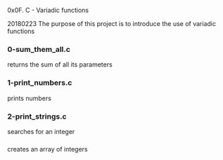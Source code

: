 0x0F. C - Variadic functions

20180223
The purpose of this project is to introduce the use of variadic functions

### 0-sum_them_all.c
returns the sum of all its parameters

### 1-print_numbers.c
prints numbers

### 2-print_strings.c
searches for an integer

### 
creates an array of integers
